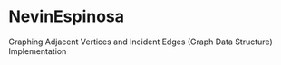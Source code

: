 # NevinEspinosa
Graphing Adjacent Vertices and Incident Edges (Graph Data Structure)
Implementation
